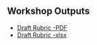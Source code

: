 ## Workshop Outputs
* [Draft Rubric -PDF](Descriptor-classifications-worksheet-Workshop1.pdf) 
* [Draft Rubric -xlsx](Descriptor-classifications-worksheet-Workshop1.xlsx)
    
